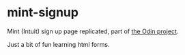 # mint-signup
Mint (Intuit) sign up page replicated, part of [the Odin project](https://www.theodinproject.com/courses/html5-and-css3/lessons/html-forms?ref=lnav).  

Just a bit of fun learning html forms.
